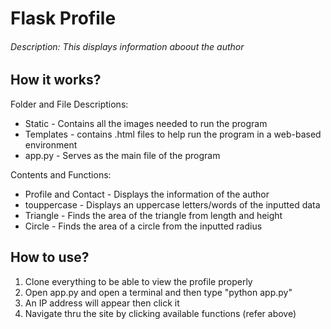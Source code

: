 # Flask Profile
###### Description: This displays information aboout the author   

## How it works?
Folder and File Descriptions:
  - Static - Contains all the images needed to run the program 
  - Templates - contains .html files to help run the program in a web-based environment
  - app.py - Serves as the main file of the program 
  
Contents and Functions:
  - Profile and Contact - Displays the information of the author
  - touppercase - Displays an uppercase letters/words of the inputted data
  - Triangle - Finds the area of the triangle from length and height
  - Circle - Finds the area of a circle from the inputted radius

## How to use?
1. Clone everything to be able to view the profile properly
2. Open app.py and open a terminal and then type "python app.py"
3. An IP address will appear then click it
4. Navigate thru the site by clicking available functions (refer above) 
